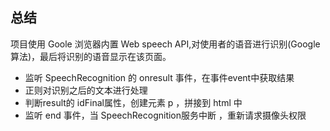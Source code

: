 ## 总结
项目使用 Goole 浏览器内置 Web speech API,对使用者的语音进行识别(Google 算法)，最后将识别的语音显示在该页面。
+ 监听 SpeechRecognition 的 onresult 事件，在事件event中获取结果
+ 正则对识别之后的文本进行处理
+ 判断result的 idFinal属性，创建元素 p ，拼接到 html 中
+ 监听 end 事件，当  SpeechRecognition服务中断 ，重新请求摄像头权限